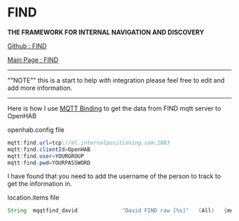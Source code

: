 # FIND
**THE FRAMEWORK FOR INTERNAL NAVIGATION AND DISCOVERY**

[Github : FIND](https://github.com/schollz/find)

[Main Page : FIND](https://www.internalpositioning.com/)

***

""NOTE"" this is a start to help with integration please feel free to edit and add more information.

***

Here is how I use [MQTT Binding](https://github.com/openhab/openhab/wiki/MQTT-Binding) to get the data from FIND mqtt server to OpenHAB


openhab.config file
```java
mqtt:find.url=tcp://ml.internalpositioning.com:1883
mqtt:find.clientId=OpenHAB
mqtt:find.user=YOURGROUP
mqtt:find.pwd=YOURPASSWORD
```

I have found that you need to add the username of the person to track to get the information in.

location.items file
```java
String	mqqtfind_david				"David FIND raw [%s]"	(All)	{mqtt="<[find:YOURGROUP/location/USERNAME:state:default]"}
```

